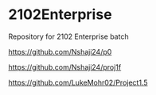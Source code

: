 # 2102Enterprise
Repository for 2102 Enterprise batch



https://github.com/Nshaji24/p0

https://github.com/Nshaji24/proj1f


https://github.com/LukeMohr02/Project1.5
